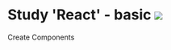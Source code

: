 # Study 'React' - basic <img src="https://img.shields.io/badge/React-61DAFB?style=flat-square&logo=React&logoColor=white"/>

Create Components

